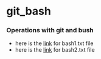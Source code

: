 # git_bash
### Operations with git and bush 
- here is the [link](https://github.com/BaizhumartovIlyas/git-bush/blob/main/bash1.txt) for bash1.txt file 
- here is the [link](https://github.com/BaizhumartovIlyas/git-bush/blob/main/bash%202.txt) for bash2.txt file
